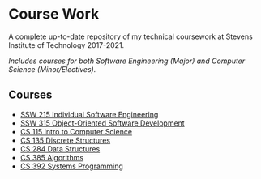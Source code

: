# Course Work
A complete up-to-date repository of my technical coursework at Stevens Institute of Technology 2017-2021. 

*Includes courses for both Software Engineering (Major) and Computer Science (Minor/Electives).*

## Courses
* [SSW 215 Individual Software Engineering](https://github.com/robertschaedler3/SSW-215)
* [SSW 315 Object-Oriented Software Development](https://github.com/robertschaedler3/SSW-315)
* [CS 115 Intro to Computer Science](https://github.com/robertschaedler3/CS-115)
* [CS 135 Discrete Structures](https://github.com/robertschaedler3/CS-135)
* [CS 284 Data Structures](https://github.com/robertschaedler3/CS-284)
* [CS 385 Algorithms]()
* [CS 392 Systems Programming]()
